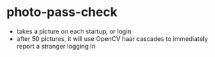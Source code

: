 # photo-pass-check

- takes a picture on each startup, or login
- after 50 pictures, it will use OpenCV haar cascades to immediately report a stranger logging in
